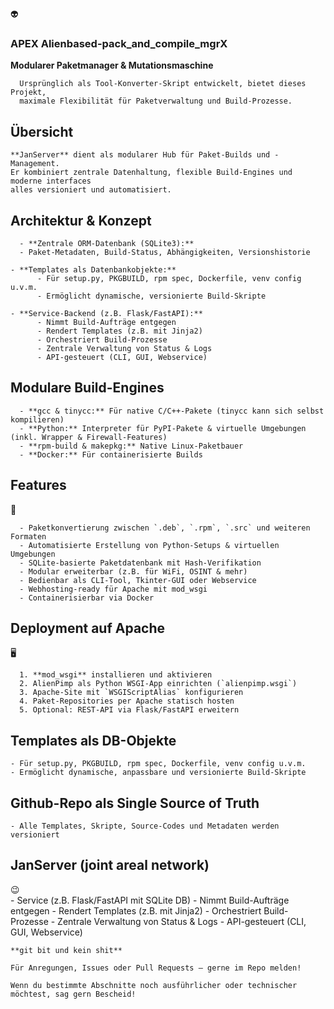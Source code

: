 👽
### APEX Alienbased-pack_and_compile_mgrX
  
  **Modularer Paketmanager & Mutationsmaschine**  
    
      Ursprünglich als Tool-Konverter-Skript entwickelt, bietet dieses Projekt,
      maximale Flexibilität für Paketverwaltung und Build-Prozesse.
  
  ## Übersicht  
    **JanServer** dient als modularer Hub für Paket-Builds und -Management.  
    Er kombiniert zentrale Datenhaltung, flexible Build-Engines und moderne interfaces
    alles versioniert und automatisiert.
    
  ## Architektur & Konzept
      
      
      - **Zentrale ORM-Datenbank (SQLite3):**
      - Paket-Metadaten, Build-Status, Abhängigkeiten, Versionshistorie
    
    - **Templates als Datenbankobjekte:**
          - Für setup.py, PKGBUILD, rpm spec, Dockerfile, venv config u.v.m.
          - Ermöglicht dynamische, versionierte Build-Skripte
    
    - **Service-Backend (z.B. Flask/FastAPI):**
          - Nimmt Build-Aufträge entgegen
          - Rendert Templates (z.B. mit Jinja2)
          - Orchestriert Build-Prozesse
          - Zentrale Verwaltung von Status & Logs
          - API-gesteuert (CLI, GUI, Webservice)
        
## Modulare Build-Engines
      
      - **gcc & tinycc:** Für native C/C++-Pakete (tinycc kann sich selbst kompilieren)
      - **Python:** Interpreter für PyPI-Pakete & virtuelle Umgebungen (inkl. Wrapper & Firewall-Features)
      - **rpm-build & makepkg:** Native Linux-Paketbauer
      - **Docker:** Für containerisierte Builds

## Features     
🚀

      - Paketkonvertierung zwischen `.deb`, `.rpm`, `.src` und weiteren Formaten
      - Automatisierte Erstellung von Python-Setups & virtuellen Umgebungen
      - SQLite-basierte Paketdatenbank mit Hash-Verifikation
      - Modular erweiterbar (z.B. für WiFi, OSINT & mehr)
      - Bedienbar als CLI-Tool, Tkinter-GUI oder Webservice
      - Webhosting-ready für Apache mit mod_wsgi
      - Containerisierbar via Docker
      
## Deployment auf Apache 
🖥
    
      1. **mod_wsgi** installieren und aktivieren
      2. AlienPimp als Python WSGI-App einrichten (`alienpimp.wsgi`)
      3. Apache-Site mit `WSGIScriptAlias` konfigurieren
      4. Paket-Repositories per Apache statisch hosten
      5. Optional: REST-API via Flask/FastAPI erweitern
      
## Templates als DB-Objekte
    
    - Für setup.py, PKGBUILD, rpm spec, Dockerfile, venv config u.v.m.
    - Ermöglicht dynamische, anpassbare und versionierte Build-Skripte
    
## Github-Repo als Single Source of Truth
    
    - Alle Templates, Skripte, Source-Codes und Metadaten werden versioniert
    
## JanServer (joint areal network)
😉    
    - Service (z.B. Flask/FastAPI mit SQLite DB)
    - Nimmt Build-Aufträge entgegen
    - Rendert Templates (z.B. mit Jinja2)
    - Orchestriert Build-Prozesse
    - Zentrale Verwaltung von Status & Logs
    - API-gesteuert (CLI, GUI, Webservice)
    
    **git bit und kein shit** 
    
    Für Anregungen, Issues oder Pull Requests – gerne im Repo melden!
    
    Wenn du bestimmte Abschnitte noch ausführlicher oder technischer möchtest, sag gern Bescheid!
    

